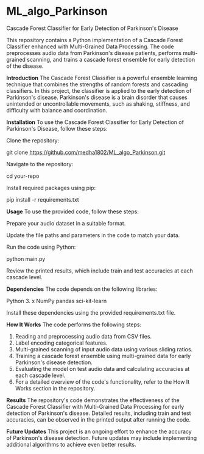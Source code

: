 # ML_algo_Parkinson

Cascade Forest Classifier for Early Detection of Parkinson's Disease

This repository contains a Python implementation of a Cascade Forest Classifier enhanced with Multi-Grained Data Processing. The code preprocesses audio data from Parkinson's disease patients, performs multi-grained scanning, and trains a cascade forest ensemble for early detection of the disease.

**Introduction**
The Cascade Forest Classifier is a powerful ensemble learning technique that combines the strengths of random forests and cascading classifiers. In this project, the classifier is applied to the early detection of Parkinson's disease. Parkinson's disease is a brain disorder that causes unintended or uncontrollable movements, such as shaking, stiffness, and difficulty with balance and coordination.

**Installation**
To use the Cascade Forest Classifier for Early Detection of Parkinson's Disease, follow these steps:

Clone the repository:

git clone https://github.com/medha1802/ML_algo_Parkinson.git

Navigate to the repository:

cd your-repo

Install required packages using pip:

pip install -r requirements.txt

**Usage**
To use the provided code, follow these steps:

Prepare your audio dataset in a suitable format.

Update the file paths and parameters in the code to match your data.

Run the code using Python:

python main.py

Review the printed results, which include train and test accuracies at each cascade level.

**Dependencies**
The code depends on the following libraries:

Python 3. x
NumPy
pandas
sci-kit-learn

Install these dependencies using the provided requirements.txt file.

**How It Works**
The code performs the following steps:

1. Reading and preprocessing audio data from CSV files.
2. Label encoding categorical features.
3. Multi-grained scanning of input audio data using various sliding ratios.
4. Training a cascade forest ensemble using multi-grained data for early Parkinson's disease detection.
5. Evaluating the model on test audio data and calculating accuracies at each cascade level.
6. For a detailed overview of the code's functionality, refer to the How It Works section in the repository.

**Results**
The repository's code demonstrates the effectiveness of the Cascade Forest Classifier with Multi-Grained Data Processing for early detection of Parkinson's disease. Detailed results, including train and test accuracies, can be observed in the printed output after running the code.

**Future Updates**
This project is an ongoing effort to enhance the accuracy of Parkinson's disease detection. Future updates may include implementing additional algorithms to achieve even better results.
